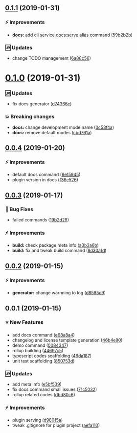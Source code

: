 <a name="0.1.1"></a>
## [0.1.1](https://github.com/kazupon/vue-cli-plugin-p11n/compare/v0.1.0...v0.1.1) (2019-01-31)


### :zap: Improvements

* **docs:** add cli service docs:serve alias command ([59b2b2b](https://github.com/kazupon/vue-cli-plugin-p11n/commit/59b2b2b))


### :up: Updates

* change TODO management ([6a88c56](https://github.com/kazupon/vue-cli-plugin-p11n/commit/6a88c56))


<a name="0.1.0"></a>
# [0.1.0](https://github.com/kazupon/vue-cli-plugin-p11n/compare/v0.0.4...v0.1.0) (2019-01-31)


### :up: Updates

* fix docs generator ([d74366c](https://github.com/kazupon/vue-cli-plugin-p11n/commit/d74366c))


### :boom: Breaking changes

* **docs:** change development mode name ([0c53f4a](https://github.com/kazupon/vue-cli-plugin-p11n/commit/0c53f4a))
* **docs:** remove default modes ([cbd761a](https://github.com/kazupon/vue-cli-plugin-p11n/commit/cbd761a))


<a name="0.0.4"></a>
## [0.0.4](https://github.com/kazupon/vue-cli-plugin-p11n/compare/v0.0.3...v0.0.4) (2019-01-20)


### :zap: Improvements

* default docs command ([9e15945](https://github.com/kazupon/vue-cli-plugin-p11n/commit/9e15945))
* plugin version in docs ([f36e526](https://github.com/kazupon/vue-cli-plugin-p11n/commit/f36e526))



<a name="0.0.3"></a>
## [0.0.3](https://github.com/kazupon/vue-cli-plugin-p11n/compare/v0.0.2...v0.0.3) (2019-01-17)


### :bug: Bug Fixes

* failed commands ([19b2d29](https://github.com/kazupon/vue-cli-plugin-p11n/commit/19b2d29))


### :zap: Improvements

* **build:** check package meta info ([a3b3a6b](https://github.com/kazupon/vue-cli-plugin-p11n/commit/a3b3a6b))
* **build:** fix and tweak build command ([8d30a1d](https://github.com/kazupon/vue-cli-plugin-p11n/commit/8d30a1d))



<a name="0.0.2"></a>
## [0.0.2](https://github.com/kazupon/vue-cli-plugin-p11n/compare/v0.0.1...v0.0.2) (2019-01-15)


### :zap: Improvements

* **generator:** change warnning to log ([d8585c9](https://github.com/kazupon/vue-cli-plugin-p11n/commit/d8585c9))



<a name="0.0.1"></a>
## 0.0.1 (2019-01-15)


### :star: New Features

* add docs command ([e68a8a4](https://github.com/kazupon/vue-cli-plugin-p11n/commit/e68a8a4))
* changelog and license template generation ([46b4e80](https://github.com/kazupon/vue-cli-plugin-p11n/commit/46b4e80))
* demo command ([0084347](https://github.com/kazupon/vue-cli-plugin-p11n/commit/0084347))
* rollup building ([44697c5](https://github.com/kazupon/vue-cli-plugin-p11n/commit/44697c5))
* typescript codes scaffolding ([46da187](https://github.com/kazupon/vue-cli-plugin-p11n/commit/46da187))
* unit test scaffolding ([850753d](https://github.com/kazupon/vue-cli-plugin-p11n/commit/850753d))


### :up: Updates

* add meta info ([e5bf539](https://github.com/kazupon/vue-cli-plugin-p11n/commit/e5bf539))
* fix docs command small issues ([71c5032](https://github.com/kazupon/vue-cli-plugin-p11n/commit/71c5032))
* rollup related codes ([dbd80c6](https://github.com/kazupon/vue-cli-plugin-p11n/commit/dbd80c6))


### :zap: Improvements

* plugin serving ([d98015a](https://github.com/kazupon/vue-cli-plugin-p11n/commit/d98015a))
* tweak .gitignore for plugin project ([aefa110](https://github.com/kazupon/vue-cli-plugin-p11n/commit/aefa110))



